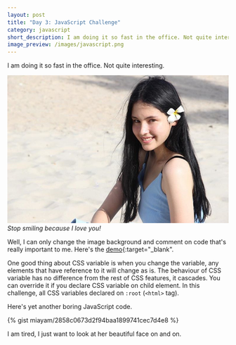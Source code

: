 ```yaml
---
layout: post
title: "Day 3: JavaScript Challenge"
category: javascript
short_description: I am doing it so fast in the office. Not quite interesting.
image_preview: /images/javascript.png
---
```


I am doing it so fast in the office. Not quite interesting.

<div class="blog-post-image">
  <img src="/images/lala_again.jpg" alt="Oh God, she is beauitiful">
  <em>Stop smiling because I love you!</em>
</div>

Well, I can only change the image background and comment on code that's really
important to me. Here's the [demo](/demo_day3){:target="_blank".

One good thing about CSS variable is when you change the variable,
any elements that have reference to it will change as is. The behaviour of CSS
variable has no difference from the rest of CSS features, it cascades. You can
override it if you declare CSS variable on child element. In this challenge,
all CSS variables declared on `:root` (`<html>` tag).

Here's yet another boring JavaScript code.

{% gist miayam/2858c0673d2f94baa1899741cec7d4e8 %}

I am tired, I just want to look at her beautiful face on and on.
